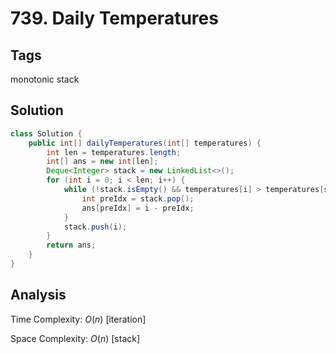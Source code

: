 # 739. Daily Temperatures

## Tags

monotonic stack

## Solution

```java
class Solution {
    public int[] dailyTemperatures(int[] temperatures) {
        int len = temperatures.length;
        int[] ans = new int[len];
        Deque<Integer> stack = new LinkedList<>();
        for (int i = 0; i < len; i++) {
            while (!stack.isEmpty() && temperatures[i] > temperatures[stack.peek()]) {
                int preIdx = stack.pop();
                ans[preIdx] = i - preIdx;
            }
            stack.push(i);
        }
        return ans;
    }
}
```

## Analysis

Time Complexity: $O(n)$ [iteration]

Space Complexity: $O(n)$ [stack]
